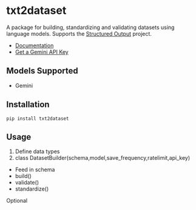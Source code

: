 # txt2dataset
A package for building, standardizing and validating datasets using language models. Supports the [Structured Output](https://github.com/Structured-Output) project. 

* [Documentation](https://john-friedman.github.io/txt2dataset/dataset_builder.html)
* [Get a Gemini API Key](https://ai.google.dev/gemini-api/docs/api-key)

## Models Supported
* Gemini

## Installation

```
pip install txt2dataset
```

## Usage
1. Define data types
2. class DatasetBuilder(schema,model,save_frequency,ratelimit,api_key)
- Feed in schema
- build()
- validate()
- standardize()

Optional
